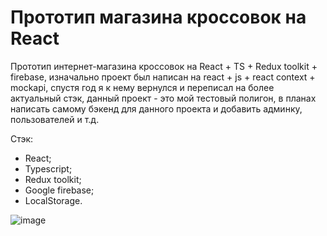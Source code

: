 # Прототип магазина кроссовок на React

Прототип интернет-магазина кроссовок на React + TS + Redux toolkit + firebase, изначально проект был написан на react + js + react context + mockapi, спустя год я к нему вернулся и переписал на более актуальный стэк, данный проект - это мой тестовый полигон, в планах написать самому бэкенд для данного проекта и добавить админку, пользователей и т.д.

Стэк: 
+ React;
+ Typescript;
+ Redux toolkit;
+ Google firebase;
+ LocalStorage.

![image](https://github.com/ivandnlv/sneakers4you/assets/91759945/9bbe6f56-6dd6-415c-8d2b-8a6c5407268d)
